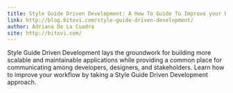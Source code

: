 ```yaml
---
title: Style Guide Driven Development: A How To Guide To Improve your Development Workflow
link: http://blog.bitovi.com/style-guide-driven-development/
author: Adriana De La Cuadra
site: http://bitovi.com/
---
```


Style Guide Driven Development lays the groundwork for building more scalable and maintainable applications 
while providing a common place for communicating among developers, designers, and stakeholders. Learn how to 
improve your workflow by taking a Style Guide Driven Development approach.
